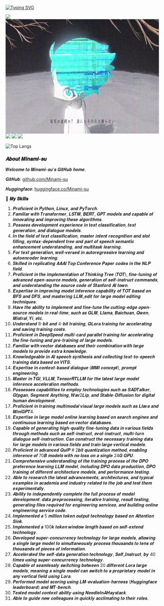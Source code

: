 [![Typing SVG](https://readme-typing-svg.herokuapp.com?size=25&duration=2500&color=000000&vCenter=true&width=200&height=40&lines=𝑯𝒊+𝑾𝒆𝒍𝒄𝒐𝒎𝒆+%F0%9F%91%8B%F0%9F%8F%BB;𝑰'𝒎+𝑴𝒊𝒏𝒂𝒎𝒊-𝒔𝒖)](https://git.io/typing-svg)

<a href="#">
 
  <img align="left" src="https://github-readme-stats.vercel.app/api?username=Minami-su&count_private=true&show_icons=true&theme=merko&bg_color=000000,000000,000000" />

</a>
<img align='left' src="https://github.com/Minami-su/Minami-su/blob/main/assets/Amara.jpg" height="375">





<!--START_SECTION:waka-->
![](https://img.shields.io/badge/-Python-3776AB?style=flat-square&logo=Python&logoColor=ffffff)
![](https://img.shields.io/badge/-Linux-000000?style=flat-square&logo=Linux&logoColor=ffffff)
![](https://img.shields.io/badge/-pytorch-ffffff?style=flat-square&logo=pytorch&logoColor=)

![Top Langs](https://github-readme-stats.vercel.app/api/top-langs/?username=Minami-su&hide_progress=true&show_icons=true&bg_color=ffffff,ffffff,ffffff")

<!--END_SECTION:waka-->


<!--START_SECTION:waka-->

### 𝑨𝒃𝒐𝒖𝒕 𝑴𝒊𝒏𝒂𝒎𝒊-𝒔𝒖

𝑾𝒆𝒍𝒄𝒐𝒎𝒆 𝒕𝒐 𝑴𝒊𝒏𝒂𝒎𝒊-𝒔𝒖'𝒔 𝑮𝒊𝒕𝑯𝒖𝒃 𝒉𝒐𝒎𝒆.

𝑮𝒊𝒕𝑯𝒖𝒃:
[github.com/Minami-su](https://github.com/Minami-su)

𝑯𝒖𝒈𝒈𝒊𝒏𝒈𝒇𝒂𝒄𝒆:
[huggingface.co/Minami-su](https://huggingface.co/Minami-su)  


🌟 **𝑴𝒚 𝑺𝒌𝒊𝒍𝒍𝒔**
1. 𝑷𝒓𝒐𝒇𝒊𝒄𝒊𝒆𝒏𝒕 𝒊𝒏 𝑷𝒚𝒕𝒉𝒐𝒏, 𝑳𝒊𝒏𝒖𝒙, 𝒂𝒏𝒅 𝑷𝒚𝑻𝒐𝒓𝒄𝒉.
2. 𝑭𝒂𝒎𝒊𝒍𝒊𝒂𝒓 𝒘𝒊𝒕𝒉 𝑻𝒓𝒂𝒏𝒔𝒇𝒐𝒓𝒎𝒆𝒓, 𝑳𝑺𝑻𝑴, 𝑩𝑬𝑹𝑻, 𝑮𝑷𝑻 𝒎𝒐𝒅𝒆𝒍𝒔 𝒂𝒏𝒅 𝒄𝒂𝒑𝒂𝒃𝒍𝒆 𝒐𝒇 𝒊𝒏𝒏𝒐𝒗𝒂𝒕𝒊𝒏𝒈 𝒂𝒏𝒅 𝒊𝒎𝒑𝒓𝒐𝒗𝒊𝒏𝒈 𝒕𝒉𝒆𝒔𝒆 𝒂𝒍𝒈𝒐𝒓𝒊𝒕𝒉𝒎𝒔.
3. 𝑷𝒐𝒔𝒔𝒆𝒔𝒔 𝒅𝒆𝒗𝒆𝒍𝒐𝒑𝒎𝒆𝒏𝒕 𝒆𝒙𝒑𝒆𝒓𝒊𝒆𝒏𝒄𝒆 𝒊𝒏 𝒕𝒆𝒙𝒕 𝒄𝒍𝒂𝒔𝒔𝒊𝒇𝒊𝒄𝒂𝒕𝒊𝒐𝒏, 𝒕𝒆𝒙𝒕 𝒈𝒆𝒏𝒆𝒓𝒂𝒕𝒊𝒐𝒏, 𝒂𝒏𝒅 𝒅𝒊𝒂𝒍𝒐𝒈𝒖𝒆 𝒎𝒐𝒅𝒆𝒍𝒔.
4. 𝑰𝒏 𝒕𝒉𝒆 𝒇𝒊𝒆𝒍𝒅 𝒐𝒇 𝒕𝒆𝒙𝒕 𝒄𝒍𝒂𝒔𝒔𝒊𝒇𝒊𝒄𝒂𝒕𝒊𝒐𝒏, 𝒎𝒂𝒔𝒕𝒆𝒓 𝒊𝒏𝒕𝒆𝒏𝒕 𝒓𝒆𝒄𝒐𝒈𝒏𝒊𝒕𝒊𝒐𝒏 𝒂𝒏𝒅 𝒔𝒍𝒐𝒕 𝒇𝒊𝒍𝒍𝒊𝒏𝒈, 𝒔𝒚𝒏𝒕𝒂𝒙-𝒅𝒆𝒑𝒆𝒏𝒅𝒆𝒏𝒕 𝒕𝒓𝒆𝒆 𝒂𝒏𝒅 𝒑𝒂𝒓𝒕 𝒐𝒇 𝒔𝒑𝒆𝒆𝒄𝒉 𝒔𝒆𝒎𝒂𝒏𝒕𝒊𝒄 𝒆𝒏𝒉𝒂𝒏𝒄𝒆𝒎𝒆𝒏𝒕 𝒖𝒏𝒅𝒆𝒓𝒔𝒕𝒂𝒏𝒅𝒊𝒏𝒈, 𝒂𝒏𝒅 𝒎𝒖𝒍𝒕𝒊𝒕𝒂𝒔𝒌 𝒍𝒆𝒂𝒓𝒏𝒊𝒏𝒈.
5. 𝑭𝒐𝒓 𝒕𝒆𝒙𝒕 𝒈𝒆𝒏𝒆𝒓𝒂𝒕𝒊𝒐𝒏, 𝒘𝒆𝒍𝒍-𝒗𝒆𝒓𝒔𝒆𝒅 𝒊𝒏 𝒂𝒖𝒕𝒐𝒓𝒆𝒈𝒓𝒆𝒔𝒔𝒊𝒗𝒆 𝒍𝒆𝒂𝒓𝒏𝒊𝒏𝒈 𝒂𝒏𝒅 𝒂𝒖𝒕𝒐𝒆𝒏𝒄𝒐𝒅𝒆𝒓 𝒍𝒆𝒂𝒓𝒏𝒊𝒏𝒈.
6. 𝑺𝒌𝒊𝒍𝒍𝒆𝒅 𝒊𝒏 𝒓𝒆𝒑𝒍𝒊𝒄𝒂𝒕𝒊𝒏𝒈 𝑨𝑨𝑨𝑰 𝑻𝒐𝒑 𝑪𝒐𝒏𝒇𝒆𝒓𝒆𝒏𝒄𝒆 𝑷𝒂𝒑𝒆𝒓 𝒄𝒐𝒅𝒆𝒔 𝒊𝒏 𝒕𝒉𝒆 𝑵𝑳𝑷 𝒇𝒊𝒆𝒍𝒅.
7. 𝑷𝒓𝒐𝒇𝒊𝒄𝒊𝒆𝒏𝒕 𝒊𝒏 𝒕𝒉𝒆 𝒊𝒎𝒑𝒍𝒆𝒎𝒆𝒏𝒕𝒂𝒕𝒊𝒐𝒏 𝒐𝒇 𝑻𝒉𝒊𝒏𝒌𝒊𝒏𝒈 𝑻𝒓𝒆𝒆 (𝑻𝑶𝑻), 𝒇𝒊𝒏𝒆-𝒕𝒖𝒏𝒊𝒏𝒈 𝒐𝒇 𝒂𝒅𝒗𝒂𝒏𝒄𝒆𝒅 𝒐𝒑𝒆𝒏-𝒔𝒐𝒖𝒓𝒄𝒆 𝒎𝒐𝒅𝒆𝒍𝒔, 𝒈𝒆𝒏𝒆𝒓𝒂𝒕𝒊𝒐𝒏 𝒐𝒇 𝒔𝒆𝒍𝒇-𝒊𝒏𝒔𝒕𝒓𝒖𝒄𝒕 𝒄𝒐𝒎𝒎𝒂𝒏𝒅𝒔, 𝒂𝒏𝒅 𝒖𝒏𝒅𝒆𝒓𝒔𝒕𝒂𝒏𝒅𝒊𝒏𝒈 𝒕𝒉𝒆 𝒔𝒐𝒖𝒓𝒄𝒆 𝒄𝒐𝒅𝒆 𝒐𝒇 𝑺𝒕𝒂𝒏𝒇𝒐𝒓𝒅 𝑨𝑰 𝒕𝒐𝒘𝒏.
8. 𝑬𝒙𝒑𝒆𝒓𝒕𝒊𝒔𝒆 𝒊𝒏 𝒊𝒎𝒑𝒓𝒐𝒗𝒊𝒏𝒈 𝒎𝒐𝒅𝒆𝒍 𝒊𝒏𝒇𝒆𝒓𝒆𝒏𝒄𝒆 𝒄𝒂𝒑𝒂𝒃𝒊𝒍𝒊𝒕𝒚 𝒐𝒇 𝑻𝑶𝑻 𝒃𝒂𝒔𝒆𝒅 𝒐𝒏 𝑩𝑭𝑺 𝒂𝒏𝒅 𝑫𝑭𝑺, 𝒂𝒏𝒅 𝒎𝒂𝒔𝒕𝒆𝒓𝒊𝒏𝒈 𝑳𝑳𝑴_𝒆𝒅𝒊𝒕 𝒇𝒐𝒓 𝒍𝒂𝒓𝒈𝒆 𝒎𝒐𝒅𝒆𝒍 𝒆𝒅𝒊𝒕𝒊𝒏𝒈 𝒕𝒆𝒄𝒉𝒏𝒊𝒒𝒖𝒆𝒔.
9. 𝑯𝒂𝒗𝒆 𝒕𝒉𝒆 𝒂𝒃𝒊𝒍𝒊𝒕𝒚 𝒕𝒐 𝒊𝒎𝒑𝒍𝒆𝒎𝒆𝒏𝒕 𝒂𝒏𝒅 𝒇𝒊𝒏𝒆-𝒕𝒖𝒏𝒆 𝒕𝒉𝒆 𝒄𝒖𝒕𝒕𝒊𝒏𝒈-𝒆𝒅𝒈𝒆 𝒐𝒑𝒆𝒏-𝒔𝒐𝒖𝒓𝒄𝒆 𝒎𝒐𝒅𝒆𝒍𝒔 𝒊𝒏 𝒓𝒆𝒂𝒍-𝒕𝒊𝒎𝒆, 𝒔𝒖𝒄𝒉 𝒂𝒔 𝑮𝑳𝑴, 𝑳𝒍𝒂𝒎𝒂, 𝑩𝒂𝒊𝒄𝒉𝒖𝒂𝒏, 𝑸𝒘𝒆𝒏, 𝑴𝒊𝒔𝒕𝒓𝒂𝒍, 𝒀𝒊, 𝒆𝒕𝒄.
10. 𝑼𝒏𝒅𝒆𝒓𝒔𝒕𝒂𝒏𝒅 8-𝒃𝒊𝒕 𝒂𝒏𝒅 4-𝒃𝒊𝒕 𝒕𝒓𝒂𝒊𝒏𝒊𝒏𝒈, 𝑸𝑳𝒐𝒓𝒂 𝒕𝒓𝒂𝒊𝒏𝒊𝒏𝒈 𝒇𝒐𝒓 𝒂𝒄𝒄𝒆𝒍𝒆𝒓𝒂𝒕𝒊𝒏𝒈 𝒂𝒏𝒅 𝒔𝒂𝒗𝒊𝒏𝒈 𝒕𝒓𝒂𝒊𝒏𝒊𝒏𝒈 𝒄𝒐𝒔𝒕𝒔.
11. 𝑷𝒓𝒐𝒇𝒊𝒄𝒊𝒆𝒏𝒕 𝒊𝒏 𝑫𝒆𝒆𝒑𝑺𝒑𝒆𝒆𝒅 𝒎𝒖𝒍𝒕𝒊-𝒄𝒂𝒓𝒅 𝒑𝒂𝒓𝒂𝒍𝒍𝒆𝒍 𝒕𝒓𝒂𝒊𝒏𝒊𝒏𝒈 𝒇𝒐𝒓 𝒂𝒄𝒄𝒆𝒍𝒆𝒓𝒂𝒕𝒊𝒏𝒈 𝒕𝒉𝒆 𝒇𝒊𝒏𝒆-𝒕𝒖𝒏𝒊𝒏𝒈 𝒂𝒏𝒅 𝒑𝒓𝒆-𝒕𝒓𝒂𝒊𝒏𝒊𝒏𝒈 𝒐𝒇 𝒍𝒂𝒓𝒈𝒆 𝒎𝒐𝒅𝒆𝒍𝒔.
12. 𝑭𝒂𝒎𝒊𝒍𝒊𝒂𝒓 𝒘𝒊𝒕𝒉 𝒗𝒆𝒄𝒕𝒐𝒓 𝒅𝒂𝒕𝒂𝒃𝒂𝒔𝒆𝒔 𝒂𝒏𝒅 𝒕𝒉𝒆𝒊𝒓 𝒄𝒐𝒎𝒃𝒊𝒏𝒂𝒕𝒊𝒐𝒏 𝒘𝒊𝒕𝒉 𝒍𝒂𝒓𝒈𝒆 𝒎𝒐𝒅𝒆𝒍𝒔 𝒕𝒐 𝒑𝒓𝒐𝒗𝒊𝒅𝒆 𝒆𝒙𝒕𝒓𝒂 𝒌𝒏𝒐𝒘𝒍𝒆𝒅𝒈𝒆.
13. 𝑲𝒏𝒐𝒘𝒍𝒆𝒅𝒈𝒆𝒂𝒃𝒍𝒆 𝒊𝒏 𝑨𝑰 𝒔𝒑𝒆𝒆𝒄𝒉 𝒔𝒚𝒏𝒕𝒉𝒆𝒔𝒊𝒔 𝒂𝒏𝒅 𝒄𝒐𝒍𝒍𝒆𝒄𝒕𝒊𝒏𝒈 𝒕𝒆𝒙𝒕-𝒕𝒐-𝒔𝒑𝒆𝒆𝒄𝒉 𝒕𝒓𝒂𝒊𝒏𝒊𝒏𝒈 𝒅𝒂𝒕𝒂 𝒃𝒂𝒔𝒆𝒅 𝒐𝒏 𝑽𝑰𝑻𝑺.
14. 𝑬𝒙𝒑𝒆𝒓𝒕𝒊𝒔𝒆 𝒊𝒏 𝒄𝒐𝒏𝒕𝒆𝒙𝒕-𝒃𝒂𝒔𝒆𝒅 𝒅𝒊𝒂𝒍𝒐𝒈𝒖𝒆 (𝑴𝑴𝑰 𝒄𝒐𝒏𝒄𝒆𝒑𝒕), 𝒑𝒓𝒐𝒎𝒑𝒕 𝒆𝒏𝒈𝒊𝒏𝒆𝒆𝒓𝒊𝒏𝒈.
15. 𝑴𝒂𝒔𝒕𝒆𝒓 𝒊𝒏 𝑻𝑮𝑰, 𝑽𝑳𝑳𝑴, 𝑻𝒆𝒏𝒔𝒐𝒓𝑹𝑻𝑳𝑳𝑴 𝒇𝒐𝒓 𝒕𝒉𝒆 𝒍𝒂𝒕𝒆𝒔𝒕 𝒍𝒂𝒓𝒈𝒆 𝒎𝒐𝒅𝒆𝒍 𝒊𝒏𝒇𝒆𝒓𝒆𝒏𝒄𝒆 𝒂𝒄𝒄𝒆𝒍𝒆𝒓𝒂𝒕𝒊𝒐𝒏 𝒎𝒆𝒕𝒉𝒐𝒅𝒔.
16. 𝑷𝒐𝒔𝒔𝒆𝒔𝒔𝒆𝒔 𝒄𝒂𝒑𝒂𝒃𝒊𝒍𝒊𝒕𝒊𝒆𝒔 𝒕𝒐 𝒆𝒎𝒑𝒍𝒐𝒚 𝒕𝒆𝒄𝒉𝒏𝒐𝒍𝒐𝒈𝒊𝒆𝒔 𝒔𝒖𝒄𝒉 𝒂𝒔 𝑺𝑨𝑫𝑻𝒂𝒍𝒌𝒆𝒓, 𝑮𝒇𝒑𝒈𝒂𝒏, 𝑺𝒆𝒈𝒎𝒆𝒏𝒕 𝑨𝒏𝒚𝒕𝒉𝒊𝒏𝒈, 𝑾𝒂𝒗2𝑳𝒊𝒑, 𝒂𝒏𝒅 𝑺𝒕𝒂𝒃𝒍𝒆-𝑫𝒊𝒇𝒇𝒖𝒔𝒊𝒐𝒏 𝒇𝒐𝒓 𝒅𝒊𝒈𝒊𝒕𝒂𝒍 𝒉𝒖𝒎𝒂𝒏 𝒅𝒆𝒗𝒆𝒍𝒐𝒑𝒎𝒆𝒏𝒕.
17. 𝑷𝒓𝒐𝒇𝒊𝒄𝒊𝒆𝒏𝒕 𝒊𝒏 𝒕𝒓𝒂𝒊𝒏𝒊𝒏𝒈 𝒎𝒖𝒍𝒕𝒊𝒎𝒐𝒅𝒂𝒍 𝒗𝒊𝒔𝒖𝒂𝒍 𝒍𝒂𝒓𝒈𝒆 𝒎𝒐𝒅𝒆𝒍𝒔 𝒔𝒖𝒄𝒉 𝒂𝒔 𝑳𝒍𝒂𝒗𝒂 𝒂𝒏𝒅 𝑴𝒊𝒏𝒊𝑮𝑷𝑻4.
18. 𝑬𝒙𝒑𝒆𝒓𝒕𝒊𝒔𝒆 𝒊𝒏 𝒍𝒂𝒓𝒈𝒆 𝒎𝒐𝒅𝒆𝒍 𝒐𝒏𝒍𝒊𝒏𝒆 𝒍𝒆𝒂𝒓𝒏𝒊𝒏𝒈 𝒃𝒂𝒔𝒆𝒅 𝒐𝒏 𝒔𝒆𝒂𝒓𝒄𝒉 𝒆𝒏𝒈𝒊𝒏𝒆𝒔 𝒂𝒏𝒅 𝒄𝒐𝒏𝒕𝒊𝒏𝒖𝒐𝒖𝒔 𝒍𝒆𝒂𝒓𝒏𝒊𝒏𝒈 𝒃𝒂𝒔𝒆𝒅 𝒐𝒏 𝒗𝒆𝒄𝒕𝒐𝒓 𝒅𝒂𝒕𝒂𝒃𝒂𝒔𝒆𝒔.
19. 𝑪𝒂𝒑𝒂𝒃𝒍𝒆 𝒐𝒇 𝒈𝒆𝒏𝒆𝒓𝒂𝒕𝒊𝒏𝒈 𝒉𝒊𝒈𝒉-𝒒𝒖𝒂𝒍𝒊𝒕𝒚 𝒇𝒊𝒏𝒆-𝒕𝒖𝒏𝒊𝒏𝒈 𝒅𝒂𝒕𝒂 𝒊𝒏 𝒗𝒂𝒓𝒊𝒐𝒖𝒔 𝒇𝒊𝒆𝒍𝒅𝒔 𝒕𝒉𝒓𝒐𝒖𝒈𝒉 𝒎𝒆𝒕𝒉𝒐𝒅𝒔 𝒔𝒖𝒄𝒉 𝒂𝒔 𝒔𝒆𝒍𝒇-𝒊𝒏𝒔𝒕𝒓𝒖𝒄𝒕, 𝒆𝒗𝒐𝒍-𝒊𝒏𝒔𝒕𝒓𝒖𝒄𝒕, 𝒎𝒖𝒍𝒕𝒊-𝒕𝒖𝒓𝒏 𝒅𝒊𝒂𝒍𝒐𝒈𝒖𝒆 𝒔𝒆𝒍𝒇-𝒊𝒏𝒔𝒕𝒓𝒖𝒄𝒕𝒊𝒐𝒏. 𝑪𝒂𝒏 𝒄𝒐𝒏𝒔𝒕𝒓𝒖𝒄𝒕 𝒕𝒉𝒆 𝒏𝒆𝒄𝒆𝒔𝒔𝒂𝒓𝒚 𝒕𝒓𝒂𝒊𝒏𝒊𝒏𝒈 𝒅𝒂𝒕𝒂 𝒇𝒐𝒓 𝒍𝒂𝒓𝒈𝒆 𝒎𝒐𝒅𝒆𝒍𝒔 𝒊𝒏 𝒗𝒂𝒓𝒊𝒐𝒖𝒔 𝒇𝒊𝒆𝒍𝒅𝒔 𝒂𝒏𝒅 𝒕𝒓𝒂𝒊𝒏 𝒍𝒂𝒓𝒈𝒆 𝒗𝒆𝒓𝒕𝒊𝒄𝒂𝒍 𝒎𝒐𝒅𝒆𝒍𝒔.
20. 𝑷𝒓𝒐𝒇𝒊𝒄𝒊𝒆𝒏𝒕 𝒊𝒏 𝒂𝒅𝒗𝒂𝒏𝒄𝒆𝒅 𝑸𝒖𝑰𝑷 # 2𝒃𝒊𝒕 𝒒𝒖𝒂𝒏𝒕𝒊𝒛𝒂𝒕𝒊𝒐𝒏 𝒎𝒆𝒕𝒉𝒐𝒅, 𝒆𝒏𝒂𝒃𝒍𝒊𝒏𝒈 𝒊𝒏𝒇𝒆𝒓𝒆𝒏𝒄𝒆 𝒐𝒇 70𝑩 𝒎𝒐𝒅𝒆𝒍𝒔 𝒘𝒊𝒕𝒉 𝒏𝒐 𝒍𝒐𝒔𝒔 𝒐𝒏 𝒂 𝒔𝒊𝒏𝒈𝒍𝒆 24𝑮 𝑮𝑷𝑼.
21. 𝑪𝒐𝒎𝒑𝒓𝒆𝒉𝒆𝒏𝒔𝒊𝒗𝒆 𝒖𝒏𝒅𝒆𝒓𝒔𝒕𝒂𝒏𝒅𝒊𝒏𝒈 𝒐𝒇 𝒕𝒉𝒆 𝒕𝒓𝒂𝒊𝒏𝒊𝒏𝒈 𝒑𝒓𝒐𝒄𝒆𝒔𝒔 𝒐𝒇 𝒕𝒉𝒆 𝑫𝑷𝑶 𝒑𝒓𝒆𝒇𝒆𝒓𝒆𝒏𝒄𝒆 𝒍𝒆𝒂𝒓𝒏𝒊𝒏𝒈 𝑳𝑳𝑴 𝒎𝒐𝒅𝒆𝒍, 𝒊𝒏𝒄𝒍𝒖𝒅𝒊𝒏𝒈 𝑫𝑷𝑶 𝒅𝒂𝒕𝒂 𝒑𝒓𝒐𝒅𝒖𝒄𝒕𝒊𝒐𝒏, 𝑫𝑷𝑶 𝒕𝒓𝒂𝒊𝒏𝒊𝒏𝒈 𝒐𝒇 𝒅𝒊𝒇𝒇𝒆𝒓𝒆𝒏𝒕 𝒂𝒓𝒄𝒉𝒊𝒕𝒆𝒄𝒕𝒖𝒓𝒆 𝒎𝒐𝒅𝒆𝒍𝒔, 𝒂𝒏𝒅 𝒑𝒆𝒓𝒇𝒐𝒓𝒎𝒂𝒏𝒄𝒆 𝒕𝒆𝒔𝒕𝒊𝒏𝒈.
22. 𝑨𝒃𝒍𝒆 𝒕𝒐 𝒓𝒆𝒔𝒆𝒂𝒓𝒄𝒉 𝒕𝒉𝒆 𝒍𝒂𝒕𝒆𝒔𝒕 𝒂𝒅𝒗𝒂𝒏𝒄𝒆𝒎𝒆𝒏𝒕𝒔, 𝒂𝒓𝒄𝒉𝒊𝒕𝒆𝒄𝒕𝒖𝒓𝒆𝒔, 𝒂𝒏𝒅 𝒕𝒚𝒑𝒊𝒄𝒂𝒍 𝒆𝒙𝒂𝒎𝒑𝒍𝒆𝒔 𝒊𝒏 𝒂𝒄𝒂𝒅𝒆𝒎𝒊𝒂 𝒂𝒏𝒅 𝒊𝒏𝒅𝒖𝒔𝒕𝒓𝒚 𝒓𝒆𝒍𝒂𝒕𝒆𝒅 𝒕𝒐 𝒕𝒉𝒆 𝒋𝒐𝒃 𝒂𝒏𝒅 𝒕𝒆𝒔𝒕 𝒕𝒉𝒆𝒎 𝒆𝒙𝒑𝒆𝒓𝒊𝒎𝒆𝒏𝒕𝒂𝒍𝒍𝒚.
23. 𝑨𝒃𝒊𝒍𝒊𝒕𝒚 𝒕𝒐 𝒊𝒏𝒅𝒆𝒑𝒆𝒏𝒅𝒆𝒏𝒕𝒍𝒚 𝒄𝒐𝒎𝒑𝒍𝒆𝒕𝒆 𝒕𝒉𝒆 𝒇𝒖𝒍𝒍 𝒑𝒓𝒐𝒄𝒆𝒔𝒔 𝒐𝒇 𝒎𝒐𝒅𝒆𝒍 𝒅𝒆𝒗𝒆𝒍𝒐𝒑𝒎𝒆𝒏𝒕: 𝒅𝒂𝒕𝒂 𝒑𝒓𝒆𝒑𝒓𝒐𝒄𝒆𝒔𝒔𝒊𝒏𝒈, 𝒊𝒕𝒆𝒓𝒂𝒕𝒊𝒗𝒆 𝒕𝒓𝒂𝒊𝒏𝒊𝒏𝒈, 𝒓𝒆𝒔𝒖𝒍𝒕 𝒕𝒆𝒔𝒕𝒊𝒏𝒈, 𝒈𝒆𝒏𝒆𝒓𝒂𝒕𝒊𝒏𝒈 𝒇𝒊𝒍𝒆𝒔 𝒓𝒆𝒒𝒖𝒊𝒓𝒆𝒅 𝒇𝒐𝒓 𝒆𝒏𝒈𝒊𝒏𝒆𝒆𝒓𝒊𝒏𝒈 𝒔𝒆𝒓𝒗𝒊𝒄𝒆𝒔, 𝒂𝒏𝒅 𝒃𝒖𝒊𝒍𝒅𝒊𝒏𝒈 𝒐𝒏𝒍𝒊𝒏𝒆 𝒆𝒏𝒈𝒊𝒏𝒆𝒆𝒓𝒊𝒏𝒈 𝒔𝒆𝒓𝒗𝒊𝒄𝒆 𝒄𝒐𝒅𝒆.
24. 𝑰𝒎𝒑𝒍𝒆𝒎𝒆𝒏𝒕𝒆𝒅 𝒂 5 𝒎𝒊𝒍𝒍𝒊𝒐𝒏 𝒕𝒐𝒌𝒆𝒏 𝒐𝒖𝒕𝒑𝒖𝒕 𝒕𝒆𝒄𝒉𝒏𝒐𝒍𝒐𝒈𝒚 𝒃𝒂𝒔𝒆𝒅 𝒐𝒏 𝑨𝒕𝒕𝒆𝒏𝒕𝒊𝒐𝒏 𝑺𝒊𝒏𝒌.
25. 𝑰𝒎𝒑𝒍𝒆𝒎𝒆𝒏𝒕𝒆𝒅 𝒂 100𝒌 𝒕𝒐𝒌𝒆𝒏 𝒘𝒊𝒏𝒅𝒐𝒘 𝒍𝒆𝒏𝒈𝒕𝒉 𝒃𝒂𝒔𝒆𝒅 𝒐𝒏 𝒔𝒆𝒍𝒇-𝒆𝒙𝒕𝒆𝒏𝒅 𝒕𝒆𝒄𝒉𝒏𝒐𝒍𝒐𝒈𝒚.
26. 𝑫𝒆𝒗𝒆𝒍𝒐𝒑𝒆𝒅 𝒔𝒖𝒑𝒆𝒓-𝒄𝒐𝒏𝒄𝒖𝒓𝒓𝒆𝒏𝒄𝒚 𝒕𝒆𝒄𝒉𝒏𝒐𝒍𝒐𝒈𝒚 𝒇𝒐𝒓 𝒍𝒂𝒓𝒈𝒆 𝒎𝒐𝒅𝒆𝒍𝒔, 𝒂𝒍𝒍𝒐𝒘𝒊𝒏𝒈 𝒂 𝒔𝒊𝒏𝒈𝒍𝒆 𝒍𝒂𝒓𝒈𝒆 𝒎𝒐𝒅𝒆𝒍 𝒕𝒐 𝒔𝒊𝒎𝒖𝒍𝒕𝒂𝒏𝒆𝒐𝒖𝒔𝒍𝒚 𝒑𝒓𝒐𝒄𝒆𝒔𝒔 𝒕𝒉𝒐𝒖𝒔𝒂𝒏𝒅𝒔 𝒕𝒐 𝒕𝒆𝒏𝒔 𝒐𝒇 𝒕𝒉𝒐𝒖𝒔𝒂𝒏𝒅𝒔 𝒐𝒇 𝒑𝒊𝒆𝒄𝒆𝒔 𝒐𝒇 𝒊𝒏𝒇𝒐𝒓𝒎𝒂𝒕𝒊𝒐𝒏.
27. 𝑨𝒄𝒄𝒆𝒍𝒆𝒓𝒂𝒕𝒆𝒅 𝒕𝒉𝒆 𝒔𝒆𝒍𝒇-𝒅𝒂𝒕𝒂 𝒈𝒆𝒏𝒆𝒓𝒂𝒕𝒊𝒐𝒏 𝒕𝒆𝒄𝒉𝒏𝒐𝒍𝒐𝒈𝒚, 𝑺𝒆𝒍𝒇_𝑰𝒏𝒔𝒕𝒓𝒖𝒄𝒕, 𝒃𝒚 40 𝒕𝒊𝒎𝒆𝒔 𝒖𝒔𝒊𝒏𝒈 𝒔𝒖𝒑𝒆𝒓-𝒄𝒐𝒏𝒄𝒖𝒓𝒓𝒆𝒏𝒄𝒚 𝒕𝒆𝒄𝒉𝒏𝒐𝒍𝒐𝒈𝒚.
28. 𝑪𝒂𝒑𝒂𝒃𝒍𝒆 𝒐𝒇 𝒔𝒆𝒂𝒎𝒍𝒆𝒔𝒔𝒍𝒚 𝒔𝒘𝒊𝒕𝒄𝒉𝒊𝒏𝒈 𝒃𝒆𝒕𝒘𝒆𝒆𝒏 20 𝒅𝒊𝒇𝒇𝒆𝒓𝒆𝒏𝒕 𝑳𝒐𝒓𝒂 𝒍𝒂𝒓𝒈𝒆 𝒎𝒐𝒅𝒆𝒍𝒔, 𝒎𝒆𝒂𝒏𝒊𝒏𝒈 𝒂 𝒔𝒊𝒏𝒈𝒍𝒆 𝒎𝒐𝒅𝒆𝒍 𝒄𝒂𝒏 𝒔𝒘𝒊𝒕𝒄𝒉 𝒕𝒐 𝒂 𝒑𝒓𝒐𝒑𝒓𝒊𝒆𝒕𝒂𝒓𝒚 𝒎𝒐𝒅𝒆𝒍 𝒊𝒏 𝒂𝒏𝒚 𝒗𝒆𝒓𝒕𝒊𝒄𝒂𝒍 𝒇𝒊𝒆𝒍𝒅 𝒖𝒔𝒊𝒏𝒈 𝑳𝒐𝒓𝒂.
29. 𝑷𝒆𝒓𝒇𝒐𝒓𝒎𝒆𝒅 𝒎𝒐𝒅𝒆𝒍 𝒔𝒄𝒐𝒓𝒊𝒏𝒈 𝒖𝒔𝒊𝒏𝒈 𝑳𝑴-𝒆𝒗𝒂𝒍𝒖𝒂𝒕𝒊𝒐𝒏-𝒉𝒂𝒓𝒏𝒆𝒔𝒔 (𝑯𝒖𝒈𝒈𝒊𝒏𝒈𝒇𝒂𝒄𝒆 𝒍𝒆𝒂𝒅𝒆𝒓𝒃𝒐𝒂𝒓𝒅) 𝒂𝒏𝒅 𝑴𝑻-𝒃𝒆𝒏𝒄𝒉.
30. 𝑻𝒆𝒔𝒕𝒆𝒅 𝒎𝒐𝒅𝒆𝒍 𝒄𝒐𝒏𝒕𝒆𝒙𝒕 𝒂𝒃𝒊𝒍𝒊𝒕𝒚 𝒖𝒔𝒊𝒏𝒈 𝑵𝒆𝒆𝒅𝒍𝒆𝑰𝒏𝑨𝑯𝒂𝒚𝒔𝒕𝒂𝒄𝒌.
31. 𝑨𝒃𝒍𝒆 𝒕𝒐 𝒈𝒖𝒊𝒅𝒆 𝒏𝒆𝒘 𝒄𝒐𝒍𝒍𝒆𝒂𝒈𝒖𝒆𝒔 𝒊𝒏 𝒒𝒖𝒊𝒄𝒌𝒍𝒚 𝒂𝒄𝒄𝒍𝒊𝒎𝒂𝒕𝒊𝒏𝒈 𝒕𝒐 𝒕𝒉𝒆𝒊𝒓 𝒓𝒐𝒍𝒆𝒔.







    
